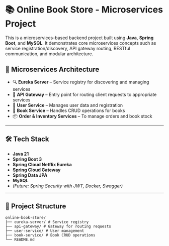 # 📚 Online Book Store - Microservices Project

This is a microservices-based backend project built using **Java**, **Spring Boot**, and **MySQL**. It demonstrates core microservices concepts such as service registration/discovery, API gateway routing, RESTful communication, and modular architecture.


## 🧱 Microservices Architecture

- 🔍 **Eureka Server** – Service registry for discovering and managing services
- 🚪 **API Gateway** – Entry point for routing client requests to appropriate services
- 👤 **User Service** – Manages user data and registration
- 📖 **Book Service** – Handles CRUD operations for books
- 📦 **Order & Inventory Services** – To manage orders and book stock

---

## 🛠️ Tech Stack

- **Java 21**
- **Spring Boot 3**
- **Spring Cloud Netflix Eureka**
- **Spring Cloud Gateway**
- **Spring Data JPA**
- **MySQL**
- *(Future: Spring Security with JWT, Docker, Swagger)*

---

## 📂 Project Structure
```
online-book-store/
├── eureka-server/ # Service registry
├── api-gateway/ # Gateway for routing requests
├── user-service/ # User management
├── book-service/ # Book CRUD operations
└── README.md

